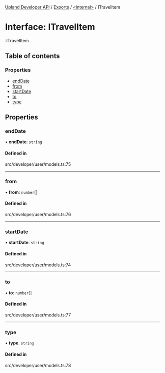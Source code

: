 [Upland Developer API](../README.md) / [Exports](../modules.md) / [<internal\>](../modules/internal_.md) / ITravelItem

# Interface: ITravelItem

[<internal>](../modules/internal_.md).ITravelItem

## Table of contents

### Properties

- [endDate](internal_.ITravelItem.md#enddate)
- [from](internal_.ITravelItem.md#from)
- [startDate](internal_.ITravelItem.md#startdate)
- [to](internal_.ITravelItem.md#to)
- [type](internal_.ITravelItem.md#type)

## Properties

### endDate

• **endDate**: `string`

#### Defined in

src/developer/user/models.ts:75

___

### from

• **from**: `number`[]

#### Defined in

src/developer/user/models.ts:76

___

### startDate

• **startDate**: `string`

#### Defined in

src/developer/user/models.ts:74

___

### to

• **to**: `number`[]

#### Defined in

src/developer/user/models.ts:77

___

### type

• **type**: `string`

#### Defined in

src/developer/user/models.ts:78
